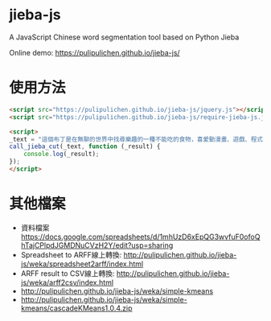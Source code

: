 jieba-js
========

A JavaScript Chinese word segmentation tool based on Python Jieba

Online demo: https://pulipulichen.github.io/jieba-js/

# 使用方法

```html
<script src="https://pulipulichen.github.io/jieba-js/jquery.js"></script>
<script src="https://pulipulichen.github.io/jieba-js/require-jieba-js.js"></script>

<script>
_text = "這個布丁是在無聊的世界中找尋樂趣的一種不能吃的食物，喜愛動漫畫、遊戲、程式，以及跟世間脫節的生活步調。";
call_jieba_cut(_text, function (_result) {
	console.log(_result);
});
</script>
```

# 其他檔案

- 資料檔案 https://docs.google.com/spreadsheets/d/1mhUzD6xEpQG3wvfuF0ofoQhTajCPlpdJGMDNuCVzH2Y/edit?usp=sharing
- Spreadsheet to ARFF線上轉換: http://pulipulichen.github.io/jieba-js/weka/spreadsheet2arff/index.html
- ARFF result to CSV線上轉換: http://pulipulichen.github.io/jieba-js/weka/arff2csv/index.html
- http://pulipulichen.github.io/jieba-js/weka/simple-kmeans
- http://pulipulichen.github.io/jieba-js/weka/simple-kmeans/cascadeKMeans1.0.4.zip